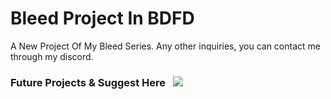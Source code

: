 # Bleed Project In BDFD
A New Project Of My Bleed Series. 
Any other inquiries, you can contact me through my discord. 

### Future Projects & Suggest Here&nbsp;&nbsp;&nbsp;[![](https://dcbadge.vercel.app/api/server/dVTQPBtzgs)](https://discord.com/invite/dVTQPBtzgs)


 
